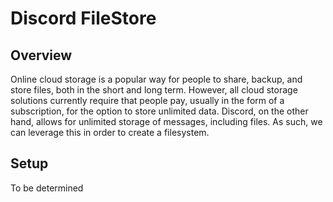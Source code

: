 # Discord FileStore

## Overview

Online cloud storage is a popular way for people to share, backup, and store files, both in the short and long term. However, all cloud storage solutions currently require that people pay, usually in the form of a subscription, for the option to store unlimited data. Discord, on the other hand, allows for unlimited storage of messages, including files. As such, we can leverage this in order to create a filesystem.


## Setup

To be determined
